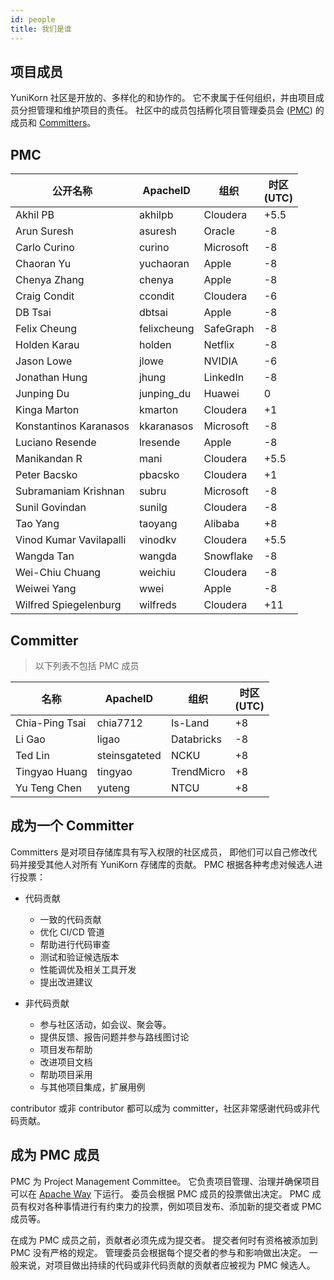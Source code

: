 ```yaml
---
id: people
title: 我们是谁
---
```


<!--
Licensed to the Apache Software Foundation (ASF) under one
or more contributor license agreements.  See the NOTICE file
distributed with this work for additional information
regarding copyright ownership.  The ASF licenses this file
to you under the Apache License, Version 2.0 (the
"License"); you may not use this file except in compliance
with the License.  You may obtain a copy of the License at
  http://www.apache.org/licenses/LICENSE-2.0
Unless required by applicable law or agreed to in writing,
software distributed under the License is distributed on an
"AS IS" BASIS, WITHOUT WARRANTIES OR CONDITIONS OF ANY
KIND, either express or implied.  See the License for the
specific language governing permissions and limitations
under the License.
-->

## 项目成员

YuniKorn 社区是开放的、多样化的和协作的。
它不隶属于任何组织，并由项目成员分担管理和维护项目的责任。
社区中的成员包括孵化项目管理委员会 ([PMC](https://www.apache.org/dev/pmc.html)) 的成员和 [Committers](https://infra.apache.org/new-committers-guide.html#what-is-a-committer)。

## PMC

| 公开名称                    | ApacheID    | 组织        | 时区 <br/>(UTC) |
|-------------------------|-------------|-----------|---------------|
| Akhil PB                | akhilpb     | Cloudera  | +5.5          |
| Arun Suresh             | asuresh     | Oracle    | -8            |
| Carlo Curino            | curino      | Microsoft | -8            |
| Chaoran Yu              | yuchaoran   | Apple     | -8            |
| Chenya Zhang            | chenya      | Apple     | -8            |
| Craig Condit            | ccondit     | Cloudera  | -6            |
| DB Tsai                 | dbtsai      | Apple     | -8            |
| Felix Cheung            | felixcheung | SafeGraph | -8            |
| Holden Karau            | holden      | Netflix   | -8            |
| Jason Lowe              | jlowe       | NVIDIA    | -6            |
| Jonathan Hung           | jhung       | LinkedIn  | -8            |
| Junping Du              | junping_du  | Huawei    | 0             |
| Kinga Marton            | kmarton     | Cloudera  | +1            |
| Konstantinos Karanasos  | kkaranasos  | Microsoft | -8            |
| Luciano Resende         | lresende    | Apple     | -8            |
| Manikandan R            | mani        | Cloudera  | +5.5          |
| Peter Bacsko            | pbacsko     | Cloudera  | +1            |
| Subramaniam Krishnan    | subru       | Microsoft | -8            |
| Sunil Govindan          | sunilg      | Cloudera  | -8            |
| Tao Yang                | taoyang     | Alibaba   | +8            |
| Vinod Kumar Vavilapalli | vinodkv     | Cloudera  | +5.5          |
| Wangda Tan              | wangda      | Snowflake | -8            |
| Wei-Chiu Chuang         | weichiu     | Cloudera  | -8            |
| Weiwei Yang             | wwei        | Apple     | -8            |
| Wilfred Spiegelenburg   | wilfreds    | Cloudera  | +11           |

## Committer

> 以下列表不包括 PMC 成员

| 名称             | ApacheID      | 组织          | 时区 <br/>(UTC) |
|----------------|---------------|-------------|---------------|
| Chia-Ping Tsai | chia7712      | Is-Land     | +8            |
| Li Gao         | ligao         | Databricks  | -8            |
| Ted Lin        | steinsgateted | NCKU        | +8            |
| Tingyao Huang  | tingyao       | TrendMicro  | +8            |
| Yu Teng Chen   | yuteng        | NTCU        | +8            |

## 成为一个 Committer

Committers 是对项目存储库具有写入权限的社区成员，
即他们可以自己修改代码并接受其他人对所有 YuniKorn 存储库的贡献。
PMC 根据各种考虑对候选人进行投票：

- 代码贡献
  - 一致的代码贡献
  - 优化 CI/CD 管道
  - 帮助进行代码审查
  - 测试和验证候选版本
  - 性能调优及相关工具开发
  - 提出改进建议

- 非代码贡献
  - 参与社区活动，如会议、聚会等。
  - 提供反馈、报告问题并参与路线图讨论
  - 项目发布帮助
  - 改进项目文档
  - 帮助项目采用
  - 与其他项目集成，扩展用例

contributor 或非 contributor 都可以成为 committer，社区非常感谢代码或非代码贡献。

## 成为 PMC 成员

PMC 为 Project Management Committee。
它负责项目管理、治理并确保项目可以在 [Apache Way](https://www.apache.org/theapacheway/) 下运行。
委员会根据 PMC 成员的投票做出决定。
PMC 成员有权对各种事情进行有约束力的投票，例如项目发布、添加新的提交者或 PMC 成员等。

在成为 PMC 成员之前，贡献者必须先成为提交者。
提交者何时有资格被添加到 PMC 没有严格的规定。
管理委员会根据每个提交者的参与和影响做出决定。
一般来说，对项目做出持续的代码或非代码贡献的贡献者应被视为 PMC 候选人。
